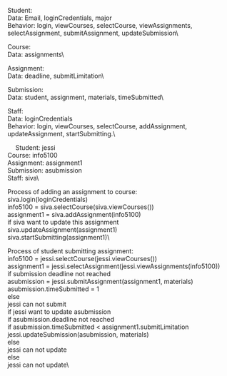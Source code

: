 Student:\
Data: Email, loginCredentials, major\
Behavior: login, viewCourses, selectCourse, viewAssignments, selectAssignment, submitAssignment, updateSubmission\

Course:\
Data: assignments\

Assignment:\
Data: deadline, submitLimitation\

Submission:\
Data: student, assignment, materials, timeSubmitted\

Staff:\
Data: loginCredentials\
Behavior: login, viewCourses, selectCourse, addAssignment, updateAssignment, startSubmitting.\


 
Student: jessi\
Course: info5100\
Assignment: assignment1\
Submission: asubmission\
Staff: siva\

Process of adding an assignment to course:\
siva.login(loginCredentials)\
info5100 = siva.selectCourse(siva.viewCourses())\
assignment1 = siva.addAssignment(info5100)\
if siva want to update this assignment\
siva.updateAssignment(assignment1)\
siva.startSubmitting(assignment1)\

Process of student submitting assignment:\
info5100 = jessi.selectCourse(jessi.viewCourses())\
assignment1 = jessi.selectAssignment(jessi.viewAssignments(info5100))\
if submission deadline not reached\
asubmission = jessi.submitAssignment(assignment1, materials)\
asubmission.timeSubmitted = 1\
else\
jessi can not submit \
if jessi want to update asubmission\
if asubmission.deadline not reached\
if asubmission.timeSubmitted < assignment1.submitLimitation\
jessi.updateSubmission(asubmission, materials)\
else\
jessi can not update\
else\
jessi can not update\
    




